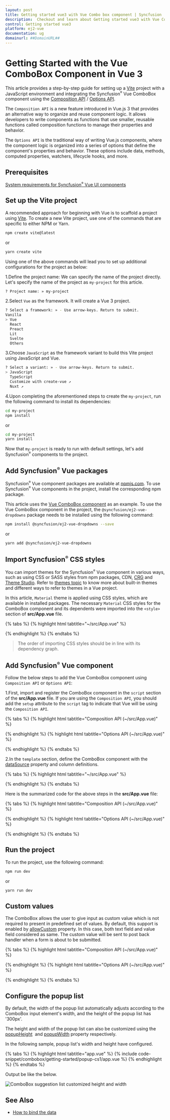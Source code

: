 ```yaml
---
layout: post
title: Getting started vue3 with Vue Combo box component | Syncfusion
description:  Checkout and learn about Getting started vue3 with Vue Combo box component of Syncfusion Essential JS 2 and more details.
control: Getting started vue3 
platform: ej2-vue
documentation: ug
domainurl: ##DomainURL##
---
```


# Getting Started with the Vue ComboBox Component in Vue 3

This article provides a step-by-step guide for setting up a [Vite](https://vitejs.dev/) project with a JavaScript environment and integrating the Syncfusion<sup style="font-size:70%">&reg;</sup> Vue ComboBox component using the [Composition API](https://vuejs.org/guide/introduction.html#composition-api) / [Options API](https://vuejs.org/guide/introduction.html#options-api).

The `Composition API` is a new feature introduced in Vue.js 3 that provides an alternative way to organize and reuse component logic. It allows developers to write components as functions that use smaller, reusable functions called composition functions to manage their properties and behavior.

The `Options API` is the traditional way of writing Vue.js components, where the component logic is organized into a series of options that define the component's properties and behavior. These options include data, methods, computed properties, watchers, lifecycle hooks, and more.

## Prerequisites

[System requirements for Syncfusion<sup style="font-size:70%">&reg;</sup> Vue UI components](https://ej2.syncfusion.com/vue/documentation/system-requirements/)

## Set up the Vite project

A recommended approach for beginning with Vue is to scaffold a project using [Vite](https://vitejs.dev/). To create a new Vite project, use one of the commands that are specific to either NPM or Yarn.

```bash
npm create vite@latest
```

or

```bash
yarn create vite
```

Using one of the above commands will lead you to set up additional configurations for the project as below:

1.Define the project name: We can specify the name of the project directly. Let's specify the name of the project as `my-project` for this article.

```bash
? Project name: » my-project
```

2.Select `Vue` as the framework. It will create a Vue 3 project.

```bash
? Select a framework: » - Use arrow-keys. Return to submit.
Vanilla
> Vue
  React
  Preact
  Lit
  Svelte
  Others
```

3.Choose `JavaScript` as the framework variant to build this Vite project using JavaScript and Vue.

```bash
? Select a variant: » - Use arrow-keys. Return to submit.
> JavaScript
  TypeScript
  Customize with create-vue ↗
  Nuxt ↗
```

4.Upon completing the aforementioned steps to create the `my-project`, run the following command to install its dependencies:

```bash
cd my-project
npm install
```

or

```bash
cd my-project
yarn install
```

Now that `my-project` is ready to run with default settings, let's add Syncfusion<sup style="font-size:70%">&reg;</sup> components to the project.

## Add Syncfusion<sup style="font-size:70%">&reg;</sup> Vue packages

Syncfusion<sup style="font-size:70%">&reg;</sup> Vue component packages are available at [npmjs.com](https://www.npmjs.com/search?q=ej2-vue). To use Syncfusion<sup style="font-size:70%">&reg;</sup> Vue components in the project, install the corresponding npm package.

This article uses the [Vue ComboBox component](https://www.syncfusion.com/vue-components/vue-combobox) as an example. To use the Vue ComboBox component in the project, the `@syncfusion/ej2-vue-dropdowns` package needs to be installed using the following command:

```bash
npm install @syncfusion/ej2-vue-dropdowns --save
```

or

```bash
yarn add @syncfusion/ej2-vue-dropdowns
```

## Import Syncfusion<sup style="font-size:70%">&reg;</sup> CSS styles

You can import themes for the Syncfusion<sup style="font-size:70%">&reg;</sup> Vue component in various ways, such as using CSS or SASS styles from npm packages, CDN, [CRG](https://ej2.syncfusion.com/javascript/documentation/common/custom-resource-generator/) and [Theme Studio](https://ej2.syncfusion.com/vue/documentation/appearance/theme-studio/). Refer to [themes topic](https://ej2.syncfusion.com/vue/documentation/appearance/theme/) to know more about built-in themes and different ways to refer to themes in a Vue project.

In this article, `Material` theme is applied using CSS styles, which are available in installed packages. The necessary `Material` CSS styles for the ComboBox component and its dependents were imported into the `<style>` section of **src/App.vue** file.

{% tabs %}
{% highlight html tabtitle="~/src/App.vue" %}

<style>
  @import "../node_modules/@syncfusion/ej2-base/styles/material.css";
  @import "../node_modules/@syncfusion/ej2-inputs/styles/material.css";
  @import "../node_modules/@syncfusion/ej2-vue-dropdowns/styles/material.css";
</style>

{% endhighlight %}
{% endtabs %}

> The order of importing CSS styles should be in line with its dependency graph.

## Add Syncfusion<sup style="font-size:70%">&reg;</sup> Vue component

Follow the below steps to add the Vue ComboBox component using `Composition API` or `Options API`:

  1.First, import and register the ComboBox component in the `script` section of the **src/App.vue** file. If you are using the `Composition API`, you should add the `setup` attribute to the `script` tag to indicate that Vue will be using the `Composition API`.

{% tabs %}
{% highlight html tabtitle="Composition API (~/src/App.vue)" %}

<script setup>
  import { ComboBoxComponent as EjsCombobox } from "@syncfusion/ej2-vue-dropdowns";
</script>

{% endhighlight %}
{% highlight html tabtitle="Options API (~/src/App.vue)" %}

<script>
import { ComboBoxComponent } from "@syncfusion/ej2-vue-dropdowns";
//Component registeration
export default {
    name: "App",
    components: {
        'ejs-combobox' : ComboBoxComponent,
    }
}
</script>

{% endhighlight %}
{% endtabs %}

2.In the `template` section, define the ComboBox component with the [dataSource](https://ej2.syncfusion.com/vue/documentation/api/combo-box#datasource) property and column definitions.

{% tabs %}
{% highlight html tabtitle="~/src/App.vue" %}

<template>
    <div class="control_wrapper">
        <ejs-combobox id='combobox' :dataSource='sportsData' placeholder='Select a game'></ejs-combobox>
    </div>
</template>

{% endhighlight %}
{% endtabs %}

Here is the summarized code for the above steps in the **src/App.vue** file:

{% tabs %}
{% highlight html tabtitle="Composition API (~/src/App.vue)" %}

<template>
    <div class="control_wrapper">
        <ejs-combobox id='combobox' :dataSource='data[0].sportsData' placeholder='Select a game'></ejs-combobox>
    </div>
</template>
<script setup>
    import { ComboBoxComponent as EjsCombobox } from "@syncfusion/ej2-vue-dropdowns";
    const data = [{ waterMark : 'e.g. Basketball',
                sportsData: ['Badminton', 'Cricket', 'Football', 'Golf', 'Tennis'] }]
</script>
<style>
    @import "../node_modules/@syncfusion/ej2-base/styles/material.css";
    @import "../node_modules/@syncfusion/ej2-inputs/styles/material.css";
    @import "../node_modules/@syncfusion/ej2-vue-dropdowns/styles/material.css";
</style>

{% endhighlight %}
{% highlight html tabtitle="Options API (~/src/App.vue)" %}

<template>
    <div class="control_wrapper">
        <ejs-combobox id='combobox' :dataSource='sportsData' placeholder='Select a game'></ejs-combobox>
    </div>
</template>
<script>
    import { ComboBoxComponent } from "@syncfusion/ej2-vue-dropdowns";
    //Component registeration
    export default {
        name: 'App',
        components: {
            "ejs-combobox": ComboBoxComponent
        },
        data () {
            return {
                waterMark : 'e.g. Basketball',
                sportsData: ['Badminton', 'Cricket', 'Football', 'Golf', 'Tennis']
            }
        }
    }
</script>
<style>
    @import "../node_modules/@syncfusion/ej2-base/styles/material.css";
    @import "../node_modules/@syncfusion/ej2-inputs/styles/material.css";
    @import "../node_modules/@syncfusion/ej2-vue-dropdowns/styles/material.css";
</style>

{% endhighlight %}
{% endtabs %}

## Run the project

To run the project, use the following command:

```bash
npm run dev
```

or

```bash
yarn run dev
```

## Custom values

The ComboBox allows the user to give input as custom value which is not required to present in predefined set of values. By default, this support is enabled by [allowCustom](https://ej2.syncfusion.com/vue/documentation/api/combo-box/#allowcustom) property. In this case, both text field and value field considered as same.
The custom value will be sent to post back handler when a form is about to be submitted.

{% tabs %}
{% highlight html tabtitle="Composition API (~/src/App.vue)" %}

<template>
  <div id="app">
    <div id='container' style="margin:50px auto 0; width:250px;">
        <br>
        <ejs-combobox id='combobox' :dataSource='data[0].sportsData' :fields='data[0].fields' :allowCustom='data[0].allowCustom' 
        placeholder='Select a game'></ejs-combobox>
    </div>
  </div>
</template>
<script setup>
    import { ComboBoxComponent as EjsCombobox } from "@syncfusion/ej2-vue-dropdowns";
    const data = [{ sportsData: [{ Id: 'game1', Game: 'Badminton' },
                    { Id: 'game2', Game: 'Football' },
                    { Id: 'game3', Game: 'Tennis' }],
                  fields: { text: 'Game', value: 'Id' },
                  allowCustom: true}]
</script>
<style>
    @import "../node_modules/@syncfusion/ej2-base/styles/material.css";
    @import "../node_modules/@syncfusion/ej2-inputs/styles/material.css";
    @import "../node_modules/@syncfusion/ej2-vue-dropdowns/styles/material.css";
</style>

{% endhighlight %}
{% highlight html tabtitle="Options API (~/src/App.vue)" %}

<template>
  <div id="app">
    <div id='container' style="margin:50px auto 0; width:250px;">
        <br>
        <ejs-combobox id='combobox' :dataSource='sportsData' :fields='fields' :allowCustom='allowCustom' placeholder='Select a game'></ejs-combobox>
    </div>
  </div>
</template>
<script>
    import { ComboBoxComponent } from "@syncfusion/ej2-vue-dropdowns";
    //Component registeration
    export default {
        name: 'App',
        components: {
            "ejs-combobox": ComboBoxComponent
        },
        data () {
            return {
                sportsData: [
                    { Id: 'game1', Game: 'Badminton' },
                    { Id: 'game2', Game: 'Football' },
                    { Id: 'game3', Game: 'Tennis' }
                ],
                fields: { text: 'Game', value: 'Id' },
                allowCustom: true
            }
        }
    }
</script>
<style>
    @import "../node_modules/@syncfusion/ej2-base/styles/material.css";
    @import "../node_modules/@syncfusion/ej2-inputs/styles/material.css";
    @import "../node_modules/@syncfusion/ej2-vue-dropdowns/styles/material.css";
</style>

{% endhighlight %}
{% endtabs %}

## Configure the popup list

By default, the width of the popup list automatically adjusts according to the ComboBox input element's width, and the height of the popup list has '300px'.

The height and width of the popup list can also be customized using the [popupHeight](https://ej2.syncfusion.com/vue/documentation/api/combo-box/#popupheight) &nbsp;and [popupWidth](https://ej2.syncfusion.com/vue/documentation/api/combo-box/#popupwidth) property respectively.

In the following sample, popup list's width and height have configured.

{% tabs %}
{% highlight html tabtitle="app.vue" %}
{% include code-snippet/combobox/getting-started/popup-cs1/app.vue %}
{% endhighlight %}
{% endtabs %}
        

Output be like the below.

![ComboBox suggestion list customized height and width](./images/popup.png)

## See Also

* [How to bind the data](./data-binding/)